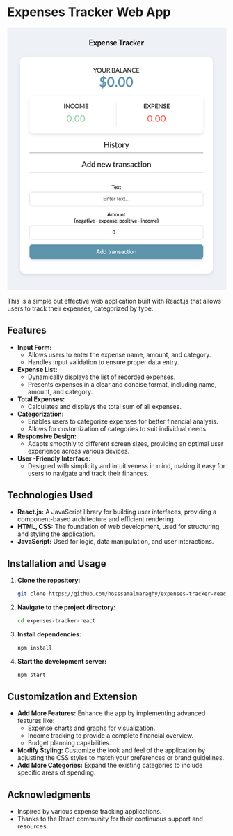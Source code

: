 # Expenses Tracker Web App

![Expenses Tracker Web App Screenshot](assets/ui.png)

This is a simple but effective web application built with React.js that allows users to track their expenses, categorized by type.

## Features

- **Input Form:**
    - Allows users to enter the expense name, amount, and category.
    - Handles input validation to ensure proper data entry.
- **Expense List:**
    - Dynamically displays the list of recorded expenses.
    - Presents expenses in a clear and concise format, including name, amount, and category.
- **Total Expenses:**
    - Calculates and displays the total sum of all expenses.
- **Categorization:**
    - Enables users to categorize expenses for better financial analysis.
    - Allows for customization of categories to suit individual needs.
- **Responsive Design:**
    - Adapts smoothly to different screen sizes, providing an optimal user experience across various devices.
- **User -Friendly Interface:**
    - Designed with simplicity and intuitiveness in mind, making it easy for users to navigate and track their finances.

## Technologies Used

- **React.js:** A JavaScript library for building user interfaces, providing a component-based architecture and efficient rendering.
- **HTML, CSS:** The foundation of web development, used for structuring and styling the application.
- **JavaScript:** Used for logic, data manipulation, and user interactions.

## Installation and Usage

1. **Clone the repository:**
    ```bash
    git clone https://github.com/hosssamalmaraghy/expenses-tracker-react.git
    ```
2. **Navigate to the project directory:**
    ```bash
    cd expenses-tracker-react
    ```
3. **Install dependencies:**
    ```bash
    npm install
    ```
4. **Start the development server:**
    ```bash
    npm start
    ```

## Customization and Extension

- **Add More Features:** Enhance the app by implementing advanced features like:
    - Expense charts and graphs for visualization.
    - Income tracking to provide a complete financial overview.
    - Budget planning capabilities.
- **Modify Styling:** Customize the look and feel of the application by adjusting the CSS styles to match your preferences or brand guidelines.
- **Add More Categories:** Expand the existing categories to include specific areas of spending.

## Acknowledgments

- Inspired by various expense tracking applications.
- Thanks to the React community for their continuous support and resources.
